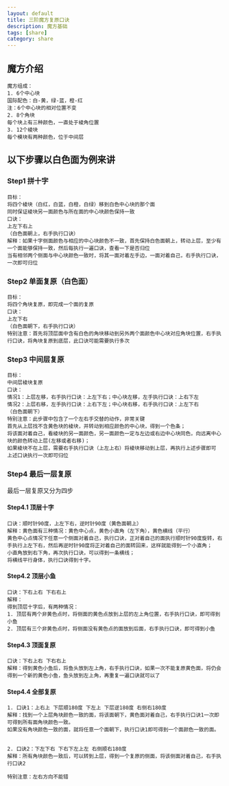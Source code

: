 ```yaml
---
layout: default
title: 三阶魔方复原口诀
description: 魔方基础
tags: [share]
category: share
---
```


## 魔方介绍
```
魔方组成：
1. 6个中心块
国际配色：白-黄，绿-蓝，橙-红
注：6个中心块的相对位置不变
2. 8个角块
每个块上有三种颜色，一直处于棱角位置
3. 12个棱块 
每个模块有两种颜色，位于中间层
```
## 以下步骤以白色面为例来讲
### Step1 拼十字
```
目标：
将四个棱块（白红，白蓝，白橙，白绿）移到白色中心块的那个面
同时保证棱块另一面颜色与所在面的中心块颜色保持一致
口诀：
上左下右上
（白色面朝上，右手执行口诀）
解释：如果十字侧面颜色与相应的中心块颜色不一致，首先保持白色面朝上，转动上层，至少有一个面能够保持一致，然后每执行一遍口诀，查看一下是否归位
当有相邻两个侧面与中心块颜色一致时，将其一面对着左手边，一面对着自己，右手执行口诀，一次即可归位
```
### Step2 单面复原（白色面）
```
目标：
将四个角块复原，即完成一个面的复原
口诀：
上左下右
（白色面朝下，右手执行口诀）
特别注意：首先将顶层面中含有白色的角块移动到另外两个面颜色中心块对应角块位置，右手执行口诀，将角块复原到底层，此口诀可能需要执行多次
```
### Step3 中间层复原
```
目标：
中间层棱块复原
口诀：
情况1：上层左移，右手执行口诀：上左下右；中心块左移，左手执行口诀：上右下左
情况2：上层右移，左手执行口诀：上右下左；中心块右移，右手执行口诀：上左下右
（白色面朝下）
特别注意：此步骤中包含了一个左右手交替的动作，非常关键
首先从上层找不含黄色块的棱块，并转动到相应颜色的中心块，得到一个色条；
将该面对着自己，看棱块的另一面颜色，另一面颜色一定与左边或右边中心块同色，向远离中心块的颜色转动上层(左移或者右移)；
如果棱块不在上层，需要右手执行口诀（上左上右）将棱块移动到上层，再执行上述步骤即可
上述口诀执行一次即可归位
```
### Step4 最后一层复原
最后一层复原又分为四步
#### Step4.1 顶层十字
```
口诀：顺时针90度，上左下右，逆时针90度（黄色面朝上）
解释：黄色面有三种情况：黄色中心点，黄色小直角（左下角），黄色横线（平行）
黄色中心点情况下任意一个侧面对着自己，执行口诀，正对着自己的面执行顺时针90度旋转，右手执行上左下右，然后再逆时针90度将正对着自己的面转回来，这样就能得到一个小直角；
小直角放到右下角，再次执行口诀，可以得到一条横线；
将横线平行身体，执行口诀得到十字。
```
#### Step4.2 顶层小鱼
```
口诀：下右上右 下右右上
解释：
得到顶层十字后，有两种情况：
1. 顶层有两个非黄色点时，将侧面的黄色点放到上层的左上角位置，右手执行口诀，即可得到小鱼
2. 顶层有三个非黄色点时，将侧面没有黄色点的面放到后面，右手执行口诀，即可得到小鱼
```
#### Step4.3 顶面复原
```
口诀：下右上右 下右右上
解释：得到黄色小鱼后，将鱼头放到左上角，右手执行口诀，如果一次不能复原黄色面，将仍会得到一个新的黄色小鱼，鱼头放到左上角，再重复一遍口诀就可以了

```

#### Step4.4 全部复原

``` 
1. 口诀1：上右上 下层顺180度 下左上 下层逆180度 右侧右180度
解释：找到一个上层角块颜色一致的面，将该面朝下，黄色面对着自己，右手执行口诀1一次即可得到所有面角块颜色一致。
如果没有角块颜色一致的面，就将任意一个面朝下，执行口诀1即可得到一个面颜色一致的面。


2. 口诀2：下左下右 下右下左上左 右侧顺右180度
解释：所有角块颜色一致后，可以转到上层，得到一个复原的侧面，将该侧面对着自己，右手执行口诀2

特别注意：左右方向不能错
```



